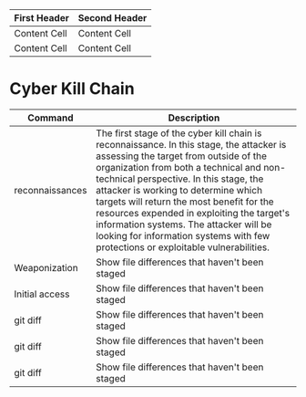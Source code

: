 
| First Header  | Second Header | 
| ------------- | ------------- |
| Content Cell  | Content Cell  |
| Content Cell  | Content Cell  | 


# Cyber Kill Chain
| Command | Description |
| --- | --- |
| reconnaissances | The first stage of the cyber kill chain is reconnaissance. In this stage, the attacker is assessing the target from outside of the organization from both a technical and non-technical perspective. In this stage, the attacker is working to determine which targets will return the most benefit for the resources expended in exploiting the target's information systems. The attacker will be looking for information systems with few protections or exploitable vulnerabilities. |
| Weaponization | Show file differences that haven't been staged |
| Initial access | Show file differences that haven't been staged |
| git diff | Show file differences that haven't been staged |
| git diff | Show file differences that haven't been staged |
| git diff | Show file differences that haven't been staged |



